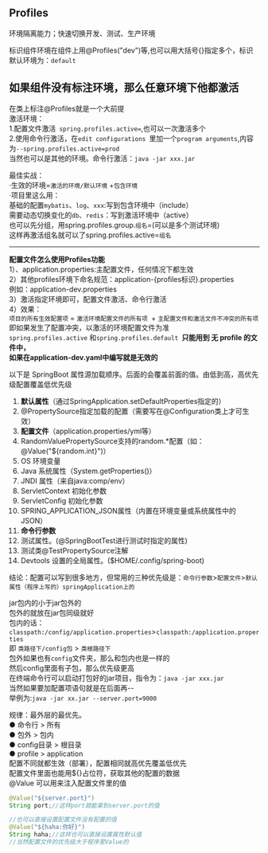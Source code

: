 Profiles
---

环境隔离能力；快速切换开发、测试、生产环境

标识组件环境在组件上用@Profiles("dev")等,也可以用大括号{}指定多个，标识  
默认环境为：`default`  

## **如果组件没有标注环境，那么任意环境下他都激活**

在类上标注@Profiles就是一个大前提  
激活环境：  
1.配置文件激活` spring.profiles.active=`,也可以一次激活多个  
2.使用命令行激活，在`edit configurations `里加一个`program arguments`,内容为`--spring.profiles.active=prod`  
当然也可以是其他的环境。命令行激活：`java -jar xxx.jar`

最佳实战：  
·生效的环境=`激活的环境/默认环境` +`包含环境`  
·项目里这么用：  
     基础的配置`mybatis`、`log`、`xxx`:写到包含环境中（include）  
     需要动态切换变化的`db`、`redis`：写到激活环境中（active）  
也可以先分组，用spring.profiles.group.`组名`=(可以是多个测试环境)  
这样再激活组名就可以了spring.profiles.active=`组名 `  


---

**配置文件怎么使用Profiles功能**  
1）、application.properties:主配置文件，任何情况下都生效  
2）其他profiles环境下命名规范：application-{profiles标识}.properties  
例如：application-dev.properties  
3）激活指定环境即可，配置文件激活、命令行激活  
4）效果：  
`项目的所有生效配置项` = `激活环境配置文件的所有项 `+ `主配置文件和激活文件不冲突的所有项`  
即如果发生了配置冲突，以激活的环境配置文件为准  
`spring.profiles.active` 和`spring.profiles.default `**只能用到 无 profile 的文件中，**  
**如果在application-dev.yaml中编写就是无效的**

以下是 SpringBoot 属性源加载顺序。后面的会覆盖前面的值。由低到高，高优先级配置覆盖低优先级
1. **默认属性**（通过SpringApplication.setDefaultProperties指定的）
2. @PropertySource指定加载的配置（需要写在@Configuration类上才可生效）
3. **配置文件**（application.properties/yml等）
4. RandomValuePropertySource支持的random.*配置（如：@Value("${random.int}")）
5. OS 环境变量
6. Java 系统属性（System.getProperties()）
7. JNDI 属性（来自java:comp/env）
8. ServletContext 初始化参数
9. ServletConfig 初始化参数
10. SPRING_APPLICATION_JSON属性（内置在环境变量或系统属性中的 JSON）
11. **命令行参数**
12. 测试属性。(@SpringBootTest进行测试时指定的属性)
13. 测试类@TestPropertySource注解
14. Devtools 设置的全局属性。($HOME/.config/spring-boot)

结论：配置可以写到很多地方，但常用的三种优先级是：`命令行参数`>`配置文件`>`默认属性（程序上写的）springApplication上的`

jar包内的小于jar包外的  
包外的就放在jar包同级就好    
包内的话：`classpath:/config/application.properties`>`classpath:/application.properties`  
即 `类路径下/config包` > `类根路径下`  
包外如果也有`config`文件夹，那么和包内也是一样的  
然后config里面有子包，那么优先级更高  
在终端命令行可以启动打包好的jar项目，指令为：`java -jar xxx.jar`  
当然如果要加配置项语句就是在后面再--  
举例为:`java -jar xx.jar --server.port=9000`  

规律：最外层的最优先。  
● 命令行 > 所有  
● 包外 > 包内  
● config目录 > 根目录  
● profile > application   
配置不同就都生效（部署），配置相同就高优先覆盖低优先  
配置文件里面也能用${}占位符，获取其他的配置的数据  
@Value 可以用来注入配置文件里的值

```java
@Value("${server.port}")
String port;//这样port就能拿到server.port的值

//也可以直接设置配置文件没有配置的值
@Value("${haha:你好}")
String haha;//这样也可以直接设置属性默认值
//当然配置文件的优先级大于程序里Value的
```


